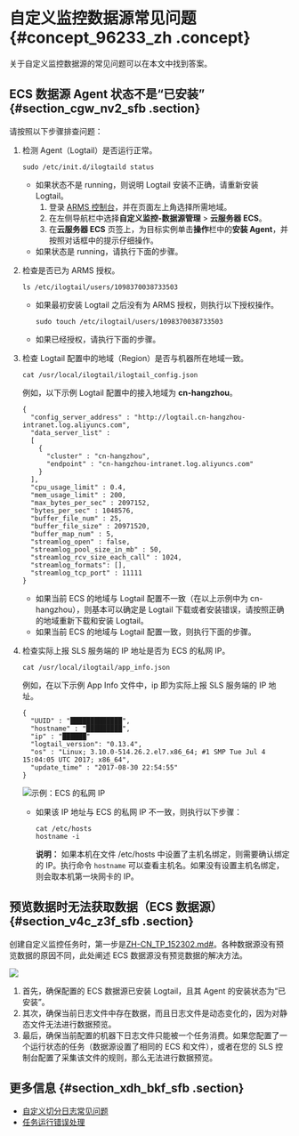 # 自定义监控数据源常见问题 {#concept_96233_zh .concept}

关于自定义监控数据源的常见问题可以在本文中找到答案。

## ECS 数据源 Agent 状态不是“已安装” {#section_cgw_nv2_sfb .section}

请按照以下步骤排查问题：

1.  检测 Agent（Logtail）是否运行正常。

    ```
    sudo /etc/init.d/ilogtaild status
    ```

    -   如果状态不是 running，则说明 Logtail 安装不正确，请重新安装 Logtail。
        1.  登录 [ARMS 控制台](https://arms-ap-southeast-1.console.aliyun.com/#/home)，并在页面左上角选择所需地域。
        2.  在左侧导航栏中选择**自定义监控-数据源管理** \> **云服务器 ECS**。
        3.  在**云服务器 ECS** 页签上，为目标实例单击**操作**栏中的**安装 Agent**，并按照对话框中的提示仔细操作。
    -   如果状态是 running，请执行下面的步骤。
2.  检查是否已为 ARMS 授权。

    ```
    ls /etc/ilogtail/users/1098370038733503
    ```

    -   如果最初安装 Logtail 之后没有为 ARMS 授权，则执行以下授权操作。

        ```
        sudo touch /etc/ilogtail/users/1098370038733503
        ```

    -   如果已经授权，请执行下面的步骤。
3.  检查 Logtail 配置中的地域（Region）是否与机器所在地域一致。

    ```
    cat /usr/local/ilogtail/ilogtail_config.json
    ```

    例如，以下示例 Logtail 配置中的接入地域为 **cn-hangzhou**。

    ```
    {
      "config_server_address" : "http://logtail.cn-hangzhou-intranet.log.aliyuncs.com",
      "data_server_list" :
      [
        {
          "cluster" : "cn-hangzhou",
          "endpoint" : "cn-hangzhou-intranet.log.aliyuncs.com"
        }
      ],
      "cpu_usage_limit" : 0.4,
      "mem_usage_limit" : 200,
      "max_bytes_per_sec" : 2097152,
      "bytes_per_sec" : 1048576,
      "buffer_file_num" : 25,
      "buffer_file_size" : 20971520,
      "buffer_map_num" : 5,
      "streamlog_open" : false,
      "streamlog_pool_size_in_mb" : 50,
      "streamlog_rcv_size_each_call" : 1024,
      "streamlog_formats": [],
      "streamlog_tcp_port" : 11111
    }
    ```

    -   如果当前 ECS 的地域与 Logtail 配置不一致（在以上示例中为 cn-hangzhou），则基本可以确定是 Logtail 下载或者安装错误，请按照正确的地域重新下载和安装 Logtail。
    -   如果当前 ECS 的地域与 Logtail 配置一致，则执行下面的步骤。
4.  检查实际上报 SLS 服务端的 IP 地址是否为 ECS 的私网 IP。

    ```
    cat /usr/local/ilogtail/app_info.json
    ```

    例如，在以下示例 App Info 文件中，ip 即为实际上报 SLS 服务端的 IP 地址。

    ```
    {
      "UUID" : "█████████████",
      "hostname" : "█████████",
      "ip" : "██████"
      "logtail_version": "0.13.4",
      "os" : "Linux; 3.10.0-514.26.2.el7.x86_64; #1 SMP Tue Jul 4 15:04:05 UTC 2017; x86_64",
      "update_time" : "2017-08-30 22:54:55"
    }
    ```

     ![](images/43208_zh-CN.png "示例：ECS 的私网 IP") 

    -   如果该 IP 地址与 ECS 的私网 IP 不一致，则执行以下步骤：

        ```
        cat /etc/hosts
        hostname -i
        ```

        **说明：** 如果本机在文件 /etc/hosts 中设置了主机名绑定，则需要确认绑定的 IP。执行命令 `hostname` 可以查看主机名。如果没有设置主机名绑定，则会取本机第一块网卡的 IP。


## 预览数据时无法获取数据（ECS 数据源） {#section_v4c_z3f_sfb .section}

创建自定义监控任务时，第一步是[ZH-CN\_TP\_152302.md\#](intl.zh-CN/自定义监控/创建监控任务/配置数据源.md#)。各种数据源没有预览数据的原因不同，此处阐述 ECS 数据源没有预览数据的解决方法。

![](http://static-aliyun-doc.oss-cn-hangzhou.aliyuncs.com/assets/img/152367/155496214643209_zh-CN.png) 

1.  首先，确保配置的 ECS 数据源已安装 Logtail，且其 Agent 的安装状态为“已安装”。
2.  其次，确保当前日志文件中存在数据，而且日志文件是动态变化的，因为对静态文件无法进行数据预览。
3.  最后，确保当前配置的机器下日志文件只能被一个任务消费。如果您配置了一个运行状态的任务（数据源设置了相同的 ECS 和文件），或者在您的 SLS 控制台配置了采集该文件的规则，那么无法进行数据预览。

## 更多信息 {#section_xdh_bkf_sfb .section}

-   [自定义切分日志常见问题](intl.zh-CN/常见问题/自定义监控常见问题/自定义切分日志常见问题.md#)
-   [任务运行错误处理](intl.zh-CN/常见问题/自定义监控常见问题/任务运行错误处理.md#)

